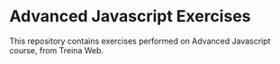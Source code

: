 # Advanced Javascript Exercises

This repository contains exercises performed on Advanced Javascript course, from Treina Web.
